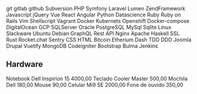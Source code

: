 git
gitlab
github
Subversion
PHP
Symfony
Laravel
Lumen
ZendFramework
Javascript
jQuery
Vue
React
Angular
Python
Datascience
Ruby
Ruby on Rails
Vim
Shellscript
Vagrant
Docker
Kubernets
Openshift
Docker-compose
DigitalOcean
GCP
SQLServer
Oracle
PostgreSQL
MySql
Sqlite
Linux
Slackware
Ubuntu
Debian
GraphQL
Rest API
Nginx
Apache
Haskell
SSL
Rust
Rocket.chat
Sentry
CSS
HTML
Bitcoin
Etherium
Dash
TDD
DDD
Joomla
Drupal
Vuetify
MongoDB
Codeigniter
Bootstrap
Bulma
Jenkins



## Hardware
Notebook Dell Inspirion 15 4000,00
Teclado Cooler Master 500,00
Mochila Dell 180,00
Mouse 90,00
Celular Mi9 SE 2000,00
Fone de ouvido 350,00



